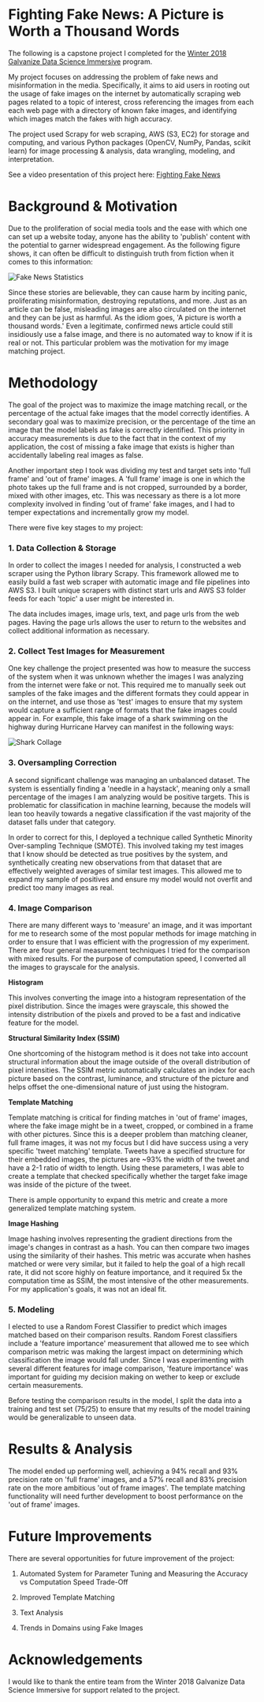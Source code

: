 # Fighting Fake News: A Picture is Worth a Thousand Words

  The following is a capstone project I completed for the [Winter 2018 Galvanize Data Science Immersive](https://www.galvanize.com/austin) program.

  My project focuses on addressing the problem of fake news and misinformation in the media. Specifically, it aims to aid users in rooting out the usage of fake images on the internet by automatically scraping web pages related to a topic of interest, cross referencing the images from each each web page with a directory of known fake images, and identifying which images match the fakes with high accuracy.
  
  The project used Scrapy for web scraping, AWS (S3, EC2) for storage and computing, and various Python packages (OpenCV, NumPy, Pandas, scikit learn) for image processing & analysis, data wrangling, modeling, and interpretation.

  See a video presentation of this project here: [Fighting Fake News](https://www.youtube.com/watch?v=HFXuHqcMj8I&list=PLxtztEze-DRfCd2LY4IRytALcjpJQp0WC&index=6)

# Background & Motivation

 Due to the proliferation of social media tools and the ease with which one can set up a website today, anyone has the ability to 'publish' content with the potential to garner widespread engagement. As the following figure shows, it can often be difficult to distinguish truth from fiction when it comes to this information:

  ![Fake News Statistics](https://github.com/stooblie/capstone_project/blob/master/capstone_project/image_project/images/project/most_americans_believe_fake_news.jpg)

  Since these stories are believable, they can cause harm by inciting panic, proliferating misinformation, destroying reputations, and more. Just as an article can be false, misleading images are also circulated on the internet and they can be just as harmful. As the idiom goes, 'A picture is worth a thousand words.' Even a legitimate, confirmed news article could still insidiously use a false image, and there is no automated way to know if it is real or not. This particular problem was the motivation for my image matching project.

# Methodology

The goal of the project was to maximize the image matching recall, or the percentage of the actual fake images that the model correctly identifies. A secondary goal was to maximize precision, or the percentage of the time an image that the model labels as fake is correctly identified. This priority in accuracy measurements is due to the fact that in the context of my application, the cost of missing a fake image that exists is higher than accidentally labeling real images as false.

Another important step I took was dividing my test and target sets into 'full frame' and 'out of frame' images. A 'full frame' image is one in which the photo takes up the full frame and is not cropped, surrounded by a border, mixed with other images, etc. This was necessary as there is a lot more complexity involved in finding 'out of frame' fake images, and I had to temper expectations and incrementally grow my model.

There were five key stages to my project:

### **1. Data Collection & Storage**

  In order to collect the images I needed for analysis, I constructed a web scraper using the Python library Scrapy. This framework allowed me to easily build a fast web scraper with automatic image and file pipelines into AWS S3. I built unique scrapers with distinct start urls and AWS S3 folder feeds for each 'topic' a user might be interested in.

  The data includes images, image urls, text, and page urls from the web pages. Having the page urls allows the user to return to the websites and collect additional information as necessary.

### **2. Collect Test Images for Measurement**

  One key challenge the project presented was how to measure the success of the system when it was unknown whether the images I was analyzing from the internet were fake or not. This required me to manually seek out samples of the fake images and the different formats they could appear in on the internet, and use those as 'test' images to ensure that my system would capture a sufficient range of formats that the fake images could appear in. For example, this fake image of a shark swimming on the highway during Hurricane Harvey can manifest in the following ways:
  
  ![Shark Collage](https://github.com/stooblie/capstone_project/blob/master/capstone_project/image_project/images/project/test_image_collage_shark.jpg) 

### **3. Oversampling Correction**

  A second significant challenge was managing an unbalanced dataset. The system is essentially finding a 'needle in a haystack', meaning only a small percentage of the images I am analyzing would be positive targets. This is problematic for classification in machine learning, because the models will lean too heavily towards a negative classification if the vast majority of the dataset falls under that category.

  In order to correct for this, I deployed a technique called Synthetic Minority Over-sampling Technique (SMOTE). This involved taking my test images that I know should be detected as true positives by the system, and synthetically creating new observations from that dataset that are effectively weighted averages of similar test images. This allowed me to expand my sample of positives and ensure my model would not overfit and predict too many images as real.

### **4. Image Comparison**

  There are many different ways to 'measure' an image, and it was important for me to research some of the most popular methods for image matching in order to ensure that I was efficient with the progression of my experiment. There are four general measurement techniques I tried for the comparison with mixed results. For the purpose of computation speed, I converted all the images to grayscale for the analysis.

  **Histogram**
  
  This involves converting the image into a histogram representation of the pixel distribution. Since the images were grayscale, this showed the intensity distribution of the pixels and proved to be a fast and indicative feature for the model.

  **Structural Similarity Index (SSIM)**
  
  One shortcoming of the histogram method is it does not take into account structural information about the image outside of the overall distribution of pixel intensities. The SSIM metric automatically calculates an index for each picture based on the contrast, luminance, and structure of the picture and helps offset the one-dimensional nature of just using the histogram.

  **Template Matching**
  
  Template matching is critical for finding matches in 'out of frame' images, where the fake image might be in a tweet, cropped, or combined in a frame with other pictures. Since this is a deeper problem than matching cleaner, full frame images, it was not my focus but I did have success using a very specific 'tweet matching' template. Tweets have a specified structure for their embedded images, the pictures are ~93% the width of the tweet and have a 2-1 ratio of width to length. Using these parameters, I was able to create a template that checked specifically  whether the target fake image was inside of the picture of the tweet.

  There is ample opportunity to expand this metric and create a more generalized template matching system.

  **Image Hashing**
  
  Image hashing involves representing the gradient directions from the image's changes in contrast as a hash. You can then compare two images using the similarity of their hashes. This metric was accurate when hashes matched or were very similar, but it failed to help the goal of a high recall rate, it did not score highly on feature importance, and it required 5x the computation time as SSIM, the most intensive of the other measurements. For my application's goals, it was not an ideal fit.

### **5. Modeling**

  I elected to use a Random Forest Classifier to predict which images matched based on their comparison results. Random Forest classifiers include a 'feature importance' measurement that allowed me to see which comparison metric was making the largest impact on determining which classification the image would fall under. Since I was experimenting with several different features for image comparison, 'feature importance' was important for guiding my decision making on wether to keep or exclude certain measurements.

  Before testing the comparison results in the model, I split the data into a training and test set  (75/25) to ensure that my results of the model training would be generalizable to unseen data.

# Results & Analysis

The model ended up performing well, achieving a 94% recall and 93% precision rate on 'full frame' images, and a 57% recall and 83% precision rate on the more ambitious 'out of frame images'. The template matching functionality will need further development to boost performance on the 'out of frame' images.

# Future Improvements

There are several opportunities for future improvement of the project:

1. Automated System for Parameter Tuning and Measuring the Accuracy vs Computation Speed Trade-Off

2. Improved Template Matching

3. Text Analysis

4. Trends in Domains using Fake Images

# Acknowledgements

I would like to thank the entire team from the Winter 2018 Galvanize Data Science Immersive for support related to the project.
